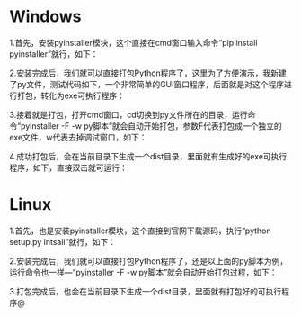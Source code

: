 # Windows

1.首先，安装pyinstaller模块，这个直接在cmd窗口输入命令“pip install pyinstaller”就行，如下：

2.安装完成后，我们就可以直接打包Python程序了，这里为了方便演示，我新建了py文件，测试代码如下，一个非常简单的GUI窗口程序，后面就是对这个程序进行打包，转化为exe可执行程序：

3.接着就是打包，打开cmd窗口，cd切换到py文件所在的目录，运行命令“pyinstaller -F -w py脚本”就会自动开始打包，参数F代表打包成一个独立的exe文件，w代表去掉调试窗口，如下：

4.成功打包后，会在当前目录下生成一个dist目录，里面就有生成好的exe可执行程序，如下，直接双击就可运行：

# Linux

1.首先，也是安装pyinstaller模块，这个直接到官网下载源码，执行“python setup.py intsall”就行，如下：

2.安装完成后，我们就可以直接打包Python程序了，还是以上面的py脚本为例，运行命令也一样—“pyinstaller -F -w py脚本”就会自动开始打包过程，如下：

3.打包完成后，也会在当前目录下生成一个dist目录，里面就有打包好的可执行程序@